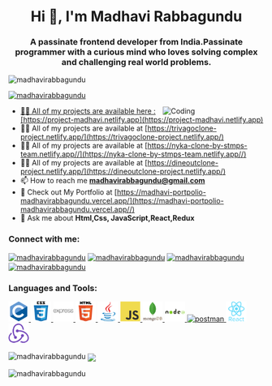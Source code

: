 <h1 align="center">Hi 👋, I'm Madhavi Rabbagundu</h1>
<h3 align="center" style=color:"red">A passinate frontend developer from India.Passinate programmer with a curious mind who loves solving complex and challenging real world problems.</h3>

 <p align="left"> <img src="https://komarev.com/ghpvc/?username=madhavirabbagundu&label=Profile%20views&color=0e75b6&style=flat" alt="madhavirabbagundu"/></p>
<p align="left"> <a href="https://github.com/ryo-ma/github-profile-trophy"><img src="https://github-profile-trophy.vercel.app/?username=madhavirabbagundu" alt="madhavirabbagundu"/></p>
<img align="right" alt="Coding" width="200" src = "https://cdn.dribbble.com/users/2646423/screenshots/5507196/computer.gif"/>

- 👨‍💻 All of my projects are available here : [https://project-madhavi.netlify.app](https://project-madhavi.netlify.app)
- 👨‍💻 All of my projects are available at [https://trivagoclone-project.netlify.app/](https://trivagoclone-project.netlify.app/)
- 👨‍💻 All of my projects are available at [https://nyka-clone-by-stmps-team.netlify.app//](https://nyka-clone-by-stmps-team.netlify.app//)
- 👨‍💻 All of my projects are available at [https://dineoutclone-project.netlify.app/](https://dineoutclone-project.netlify.app/)
- 📫 How to reach me **madhavirabbagundu@gmail.com**
- 👤 Check out My Portfolio at [https://madhavi-portpolio-madhavirabbagundu.vercel.app/](https://madhavi-portpolio-madhavirabbagundu.vercel.app//)
- 💬 Ask me about **Html,Css, JavaScript,React,Redux**
<h3 align="left">Connect with me:</h3>
<p align="left">
<a href="https://www.linkedin.com/in/madhavi-rabbagundu-191225231/" target="blank"><img align="center" src="https://raw.githubusercontent.com/rahuldkjain/github-profile-readme-generator/master/src/images/icons/Social/linked-in-alt.svg" alt="madhavirabbagundu" height="30" width="40" /></a>   
<a href="mailto:madhavirabbagundu@gmail.com" title="madhavirabbagundu@gmail.com" target="blank"><img align="center" src="https://upload.wikimedia.org/wikipedia/commons/thumb/7/7e/Gmail_icon_%282020%29.svg/1280px-Gmail_icon_%282020%29.svg.png" alt="madhavirabbagundu" height="30" width="40" /></a>
<a href="https://wa.me/916366908401" target="blank"><img align="center" src="https://upload.wikimedia.org/wikipedia/commons/thumb/6/6b/WhatsApp.svg/512px-WhatsApp.svg.png" alt="madhavirabbagundu" height="40" width="50" /></a>
<a href="https://madhavi-portpolio-madhavirabbagundu.vercel.app/" target="blank"><img align="center" src="https://www.nicepng.com/png/full/154-1545276_portfolio-icon-circle.png" alt="madhavirabbagundu" height="30" width="40" /></a>
</p>   

 <h3 align="left">Languages and Tools:</h3>
<p align="left"> <a href="https://www.cprogramming.com/" target="_blank" rel="noreferrer"> <img src="https://raw.githubusercontent.com/devicons/devicon/master/icons/c/c-original.svg" alt="c" width="40" height="40"/> </a> <a href="https://www.w3schools.com/css/" target="_blank" rel="noreferrer"> <img src="https://raw.githubusercontent.com/devicons/devicon/master/icons/css3/css3-original-wordmark.svg" alt="css3" width="40" height="40"/> </a> <a href="https://expressjs.com" target="_blank" rel="noreferrer"> <img src="https://raw.githubusercontent.com/devicons/devicon/master/icons/express/express-original-wordmark.svg" alt="express" width="40" height="40"/> </a> <a href="https://www.w3.org/html/" target="_blank" rel="noreferrer"> <img src="https://raw.githubusercontent.com/devicons/devicon/master/icons/html5/html5-original-wordmark.svg" alt="html5" width="40" height="40"/> </a> <a href="https://www.java.com" target="_blank" rel="noreferrer"> <img src="https://raw.githubusercontent.com/devicons/devicon/master/icons/java/java-original.svg" alt="java" width="40" height="40"/> </a> <a href="https://developer.mozilla.org/en-US/docs/Web/JavaScript" target="_blank" rel="noreferrer"> <img src="https://raw.githubusercontent.com/devicons/devicon/master/icons/javascript/javascript-original.svg" alt="javascript" width="40" height="40"/> </a> <a href="https://www.mongodb.com/" target="_blank" rel="noreferrer"> <img src="https://raw.githubusercontent.com/devicons/devicon/master/icons/mongodb/mongodb-original-wordmark.svg" alt="mongodb" width="40" height="40"/> </a> <a href="https://nodejs.org" target="_blank" rel="noreferrer"> <img src="https://raw.githubusercontent.com/devicons/devicon/master/icons/nodejs/nodejs-original-wordmark.svg" alt="nodejs" width="40" height="40"/> </a> <a href="https://postman.com" target="_blank" rel="noreferrer"> <img src="https://www.vectorlogo.zone/logos/getpostman/getpostman-icon.svg" alt="postman" width="40" height="40"/> </a> <a href="https://reactjs.org/" target="_blank" rel="noreferrer"> <img src="https://raw.githubusercontent.com/devicons/devicon/master/icons/react/react-original-wordmark.svg" alt="react" width="40" height="40"/> </a> <a href="https://redux.js.org" target="_blank" rel="noreferrer"> <img src="https://raw.githubusercontent.com/devicons/devicon/master/icons/redux/redux-original.svg" alt="redux" width="40" height="40"/></a> </p>

<!-- <p><img align="left" src="https://github-readme-stats.vercel.app/api/top-langs?username=madhavirabbagundu&show_icons=true&locale=en&layout=compact" alt="madhavirabbagundu" /></p>-->
<p><img align="left" src="https://github-readme-stats.vercel.app/api/top-langs?username=madhavirabbagundu&show_icons=true&title_color=ffffff&icon_color=bb2acf&text_color=daf7dc&bg_color=151515" alt="madhavirabbagundu" /></p>
<!-- <p>&nbsp;<img align="center" src="https://github-readme-stats.vercel.app/api?username=madhavirabbagundu&show_icons=true&locale=en" alt="madhavirabbagundu" /></p> -->
<p>&nbsp;<img align="center" src = "https://github-readme-stats.vercel.app/api?username=madhavirabbagundu&&show_icons=true&title_color=ffffff&icon_color=bb2acf&text_color=daf7dc&bg_color=151515"/></p>

<p><img align="center" src="https://github-readme-streak-stats.herokuapp.com/?user=madhavirabbagundu&show_icons=true&title_color=pink&icon_color=bb2acf&text_color=daf7dc&bg_color=151515" alt="madhavirabbagundu" /></p>
